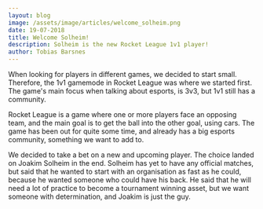 ```yaml
---
layout: blog
image: /assets/image/articles/welcome_solheim.png
date: 19-07-2018
title: Welcome Solheim!
description: Solheim is the new Rocket League 1v1 player!
author: Tobias Barsnes
---
```

When looking for players in different games, we decided to start small. Therefore, the 1v1 gamemode in Rocket League was where we started first. The game's main focus when talking about esports, is 3v3, but 1v1 still has a community.

Rocket League is a game where one or more players face an opposing team, and the main goal is to get the ball into the other goal, using cars. The game has been out for quite some time, and already has a big esports community, something we want to add to.

We decided to take a bet on a new and upcoming player. The choice landed on Joakim Solheim in the end. Solheim has yet to have any official matches, but said that he wanted to start with an organisation as fast as he could, because he wanted someone who could have his back. He said that he will need a lot of practice to become a tournament winning asset, but we want someone with determination, and Joakim is just the guy.
